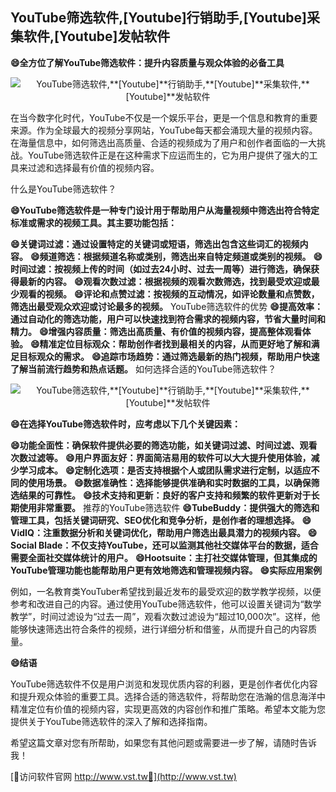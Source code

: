 ## **YouTube筛选软件,**[Youtube]**行销助手,**[Youtube]**采集软件,**[Youtube]**发帖软件**

**😄全方位了解YouTube筛选软件：提升内容质量与观众体验的必备工具**

 <center><img src="https://vst.tw/MP4/tuiguang/png/0.png" alt="YouTube筛选软件,**[Youtube]**行销助手,**[Youtube]**采集软件,**[Youtube]**发帖软件"></center>

在当今数字化时代，YouTube不仅是一个娱乐平台，更是一个信息和教育的重要来源。作为全球最大的视频分享网站，YouTube每天都会涌现大量的视频内容。在海量信息中，如何筛选出高质量、合适的视频成为了用户和创作者面临的一大挑战。YouTube筛选软件正是在这种需求下应运而生的，它为用户提供了强大的工具来过滤和选择最有价值的视频内容。

什么是YouTube筛选软件？

**😄YouTube筛选软件是一种专门设计用于帮助用户从海量视频中筛选出符合特定标准或需求的视频工具。其主要功能包括：**

**😄关键词过滤：通过设置特定的关键词或短语，筛选出包含这些词汇的视频内容。**
**😄频道筛选：根据频道名称或类别，筛选出来自特定频道或类别的视频。**
**😄时间过滤：按视频上传的时间（如过去24小时、过去一周等）进行筛选，确保获得最新的内容。**
**😄观看次数过滤：根据视频的观看次数筛选，找到最受欢迎或最少观看的视频。**
**😄评论和点赞过滤：按视频的互动情况，如评论数量和点赞数，筛选出最受观众欢迎或讨论最多的视频。**
YouTube筛选软件的优势
**😄提高效率：通过自动化的筛选功能，用户可以快速找到符合需求的视频内容，节省大量时间和精力。**
**😄增强内容质量：筛选出高质量、有价值的视频内容，提高整体观看体验。**
**😄精准定位目标观众：帮助创作者找到最相关的内容，从而更好地了解和满足目标观众的需求。**
**😄追踪市场趋势：通过筛选最新的热门视频，帮助用户快速了解当前流行趋势和热点话题。**
如何选择合适的YouTube筛选软件？

 <center><img src="https://vst.tw/MP4/tuiguang/png/2.png" alt="YouTube筛选软件,**[Youtube]**行销助手,**[Youtube]**采集软件,**[Youtube]**发帖软件"></center>

**😄在选择YouTube筛选软件时，应考虑以下几个关键因素：**

**😄功能全面性：确保软件提供必要的筛选功能，如关键词过滤、时间过滤、观看次数过滤等。**
**😄用户界面友好：界面简洁易用的软件可以大大提升使用体验，减少学习成本。**
**😄定制化选项：是否支持根据个人或团队需求进行定制，以适应不同的使用场景。**
**😄数据准确性：选择能够提供准确和实时数据的工具，以确保筛选结果的可靠性。**
**😄技术支持和更新：良好的客户支持和频繁的软件更新对于长期使用非常重要。**
推荐的YouTube筛选软件
**😄TubeBuddy：提供强大的筛选和管理工具，包括关键词研究、SEO优化和竞争分析，是创作者的理想选择。**
**😄VidIQ：注重数据分析和关键词优化，帮助用户筛选出最具潜力的视频内容。**
**😄Social Blade：不仅支持YouTube，还可以监测其他社交媒体平台的数据，适合需要全面社交媒体统计的用户。**
**😄Hootsuite：主打社交媒体管理，但其集成的YouTube管理功能也能帮助用户更有效地筛选和管理视频内容。**
**😄实际应用案例**

例如，一名教育类YouTuber希望找到最近发布的最受欢迎的数学教学视频，以便参考和改进自己的内容。通过使用YouTube筛选软件，他可以设置关键词为“数学教学”，时间过滤设为“过去一周”，观看次数过滤设为“超过10,000次”。这样，他能够快速筛选出符合条件的视频，进行详细分析和借鉴，从而提升自己的内容质量。

**😄结语**

YouTube筛选软件不仅是用户浏览和发现优质内容的利器，更是创作者优化内容和提升观众体验的重要工具。选择合适的筛选软件，将帮助您在浩瀚的信息海洋中精准定位有价值的视频内容，实现更高效的内容创作和推广策略。希望本文能为您提供关于YouTube筛选软件的深入了解和选择指南。

希望这篇文章对您有所帮助，如果您有其他问题或需要进一步了解，请随时告诉我！


[👻访问软件官网 http://www.vst.tw👻](http://www.vst.tw)
